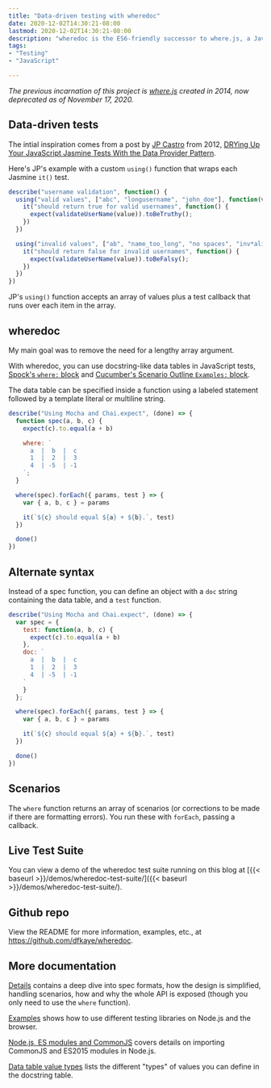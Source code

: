```yaml
---
title: "Data-driven testing with wheredoc"
date: 2020-12-02T14:30:21-08:00
lastmod: 2020-12-02T14:30:21-08:00
description: "wheredoc is the ES6-friendly successor to where.js, a JavaScript module for data-driven tests in Mocha, QUnit, tape, and others."
tags:
- "Testing"
- "JavaScript"

---
```


<!--more-->

*The previous incarnation of this project is [where.js](https://github.com/dfkaye/where.js) created in 2014, now deprecated as of November 17, 2020.*

## Data-driven tests

The intial inspiration comes from a post by [JP Castro](https://twitter.com/jphsf) from 2012, [DRYing Up Your JavaScript Jasmine Tests With the Data Provider Pattern](http://blog.jphpsf.com/2012/08/30/drying-up-your-javascript-jasmine-tests).

Here's JP's example with a custom `using()` function that wraps each Jasmine `it()` test.

```js
describe("username validation", function() {
  using("valid values", ["abc", "longusername", "john_doe"], function(value){
    it("should return true for valid usernames", function() {
      expect(validateUserName(value)).toBeTruthy();
    })
  })

  using("invalid values", ["ab", "name_too_long", "no spaces", "inv*alid"], function(value){
    it("should return false for invalid usernames", function() {
      expect(validateUserName(value)).toBeFalsy();
    })
  })
})
```

JP's `using()` function accepts an array of values plus a test callback that runs over each item in the array.

## wheredoc

My main goal was to remove the need for a lengthy array argument.

With wheredoc, you can use docstring-like data tables in JavaScript tests, [Spock's `where:` block](http://spockframework.org/spock/docs/1.0/data_driven_testing.html) and [Cucumber's Scenario Outline `Examples:` block](https://javapointers.com/automation/cucumber/cucumber-scenario-outline-example/).

The data table can be specified inside a function using a labeled statement followed by a template literal or multiline string.

```js
describe("Using Mocha and Chai.expect", (done) => {
  function spec(a, b, c) {
    expect(c).to.equal(a + b)

    where: `
      a  |  b  |  c
      1  |  2  |  3
      4  | -5  | -1
    `;
  }

  where(spec).forEach({ params, test } => {
    var { a, b, c } = params

    it(`${c} should equal ${a} + ${b}.`, test)
  })

  done()
})
```

## Alternate syntax

Instead of a spec function, you can define an object with a `doc` string containing the data table, and a `test` function.

```js
describe("Using Mocha and Chai.expect", (done) => {
  var spec = {
    test: function(a, b, c) {
      expect(c).to.equal(a + b)
    },
    doc: `
      a  |  b  |  c
      1  |  2  |  3
      4  | -5  | -1
    `
    }
  };

  where(spec).forEach({ params, test } => {
    var { a, b, c } = params

    it(`${c} should equal ${a} + ${b}.`, test)
  })

  done()
})
```

## Scenarios

The `where` function returns an array of scenarios (or corrections to be made if there are formatting errors). You run these with `forEach`, passing a callback.

## Live Test Suite

You can view a demo of the wheredoc test suite running on this blog at [{{< baseurl >}}/demos/wheredoc-test-suite/]({{< baseurl >}}/demos/wheredoc-test-suite/).

## Github repo

View the README for more information, examples, etc., at https://github.com/dfkaye/wheredoc.

## More documentation

[Details](https://github.com/dfkaye/wheredoc/blob/master/docs/details.md) contains a deep dive into spec formats, how the design is simplified, handling scenarios, how and why the whole API is exposed (though you only need to use the `where` function).

[Examples](https://github.com/dfkaye/wheredoc/blob/master/docs/examples.md) shows how to use different testing libraries on Node.js and the browser.

[Node.js, ES modules and CommonJS](https://github.com/dfkaye/wheredoc/blob/master/docs/esm-cjs.md) covers details on importing CommonJS and ES2015 modules in Node.js.

[Data table value types](https://github.com/dfkaye/wheredoc/blob/master/docs/values.md) lists the different "types" of values you can define in the docstring table.
